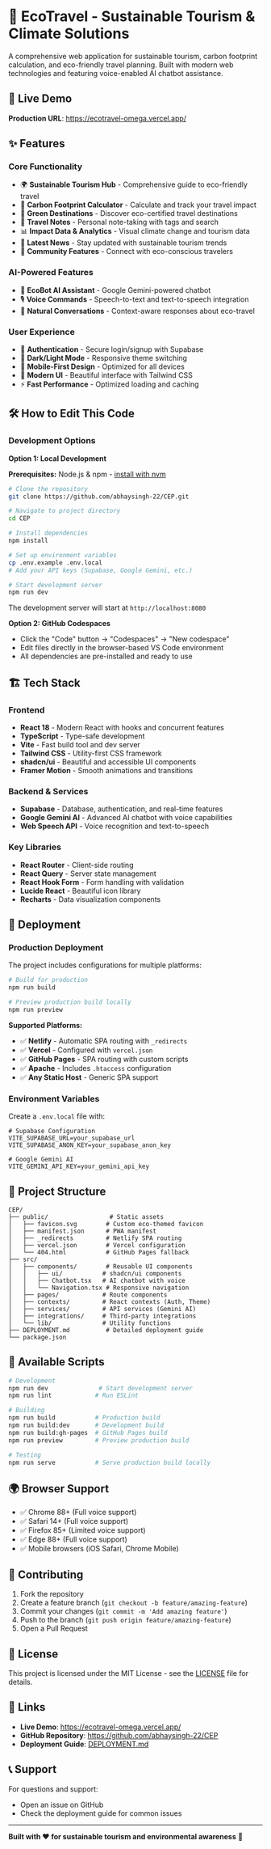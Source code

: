 # 🌿 EcoTravel - Sustainable Tourism & Climate Solutions

A comprehensive web application for sustainable tourism, carbon footprint calculation, and eco-friendly travel planning. Built with modern web technologies and featuring voice-enabled AI chatbot assistance.

## 🚀 Live Demo

**Production URL**: https://ecotravel-omega.vercel.app/

## ✨ Features

### Core Functionality
- 🌍 **Sustainable Tourism Hub** - Comprehensive guide to eco-friendly travel
- 🧮 **Carbon Footprint Calculator** - Calculate and track your travel impact
- 📍 **Green Destinations** - Discover eco-certified travel destinations
- 📝 **Travel Notes** - Personal note-taking with tags and search
- 📊 **Impact Data & Analytics** - Visual climate change and tourism data
- 📰 **Latest News** - Stay updated with sustainable tourism trends
- 👥 **Community Features** - Connect with eco-conscious travelers

### AI-Powered Features
- 🤖 **EcoBot AI Assistant** - Google Gemini-powered chatbot
- 🎙️ **Voice Commands** - Speech-to-text and text-to-speech integration
- 💬 **Natural Conversations** - Context-aware responses about eco-travel

### User Experience
- 🔐 **Authentication** - Secure login/signup with Supabase
- 🌙 **Dark/Light Mode** - Responsive theme switching
- 📱 **Mobile-First Design** - Optimized for all devices
- 🎨 **Modern UI** - Beautiful interface with Tailwind CSS
- ⚡ **Fast Performance** - Optimized loading and caching

## 🛠️ How to Edit This Code

### Development Options

**Option 1: Local Development**

**Prerequisites:** Node.js & npm - [install with nvm](https://github.com/nvm-sh/nvm#installing-and-updating)

```bash
# Clone the repository
git clone https://github.com/abhaysingh-22/CEP.git

# Navigate to project directory
cd CEP

# Install dependencies
npm install

# Set up environment variables
cp .env.example .env.local
# Add your API keys (Supabase, Google Gemini, etc.)

# Start development server
npm run dev
```

The development server will start at `http://localhost:8080`

**Option 2: GitHub Codespaces**

- Click the "Code" button → "Codespaces" → "New codespace"
- Edit files directly in the browser-based VS Code environment
- All dependencies are pre-installed and ready to use

## 🏗️ Tech Stack

### Frontend
- **React 18** - Modern React with hooks and concurrent features
- **TypeScript** - Type-safe development
- **Vite** - Fast build tool and dev server
- **Tailwind CSS** - Utility-first CSS framework
- **shadcn/ui** - Beautiful and accessible UI components
- **Framer Motion** - Smooth animations and transitions

### Backend & Services
- **Supabase** - Database, authentication, and real-time features
- **Google Gemini AI** - Advanced AI chatbot with voice capabilities
- **Web Speech API** - Voice recognition and text-to-speech

### Key Libraries
- **React Router** - Client-side routing
- **React Query** - Server state management
- **React Hook Form** - Form handling with validation
- **Lucide React** - Beautiful icon library
- **Recharts** - Data visualization components

## 🚀 Deployment

### Production Deployment

The project includes configurations for multiple platforms:

```bash
# Build for production
npm run build

# Preview production build locally
npm run preview
```

**Supported Platforms:**
- ✅ **Netlify** - Automatic SPA routing with `_redirects`
- ✅ **Vercel** - Configured with `vercel.json`
- ✅ **GitHub Pages** - SPA routing with custom scripts
- ✅ **Apache** - Includes `.htaccess` configuration
- ✅ **Any Static Host** - Generic SPA support

### Environment Variables

Create a `.env.local` file with:

```env
# Supabase Configuration
VITE_SUPABASE_URL=your_supabase_url
VITE_SUPABASE_ANON_KEY=your_supabase_anon_key

# Google Gemini AI
VITE_GEMINI_API_KEY=your_gemini_api_key
```

## 📁 Project Structure

```
CEP/
├── public/                 # Static assets
│   ├── favicon.svg        # Custom eco-themed favicon
│   ├── manifest.json      # PWA manifest
│   ├── _redirects         # Netlify SPA routing
│   ├── vercel.json        # Vercel configuration
│   └── 404.html           # GitHub Pages fallback
├── src/
│   ├── components/        # Reusable UI components
│   │   ├── ui/           # shadcn/ui components
│   │   ├── Chatbot.tsx   # AI chatbot with voice
│   │   └── Navigation.tsx # Responsive navigation
│   ├── pages/            # Route components
│   ├── contexts/         # React contexts (Auth, Theme)
│   ├── services/         # API services (Gemini AI)
│   ├── integrations/     # Third-party integrations
│   └── lib/              # Utility functions
├── DEPLOYMENT.md          # Detailed deployment guide
└── package.json
```

## 🔧 Available Scripts

```bash
# Development
npm run dev              # Start development server
npm run lint            # Run ESLint

# Building
npm run build           # Production build
npm run build:dev       # Development build
npm run build:gh-pages  # GitHub Pages build
npm run preview         # Preview production build

# Testing
npm run serve           # Serve production build locally
```

## 🌍 Browser Support

- ✅ Chrome 88+ (Full voice support)
- ✅ Safari 14+ (Full voice support)  
- ✅ Firefox 85+ (Limited voice support)
- ✅ Edge 88+ (Full voice support)
- ✅ Mobile browsers (iOS Safari, Chrome Mobile)

## 🤝 Contributing

1. Fork the repository
2. Create a feature branch (`git checkout -b feature/amazing-feature`)
3. Commit your changes (`git commit -m 'Add amazing feature'`)
4. Push to the branch (`git push origin feature/amazing-feature`)
5. Open a Pull Request

## 📄 License

This project is licensed under the MIT License - see the [LICENSE](LICENSE) file for details.

## 🔗 Links

- **Live Demo**: https://ecotravel-omega.vercel.app/
- **GitHub Repository**: https://github.com/abhaysingh-22/CEP
- **Deployment Guide**: [DEPLOYMENT.md](DEPLOYMENT.md)

## 📞 Support

For questions and support:
- Open an issue on GitHub
- Check the deployment guide for common issues

---

**Built with ❤️ for sustainable tourism and environmental awareness** 🌿
